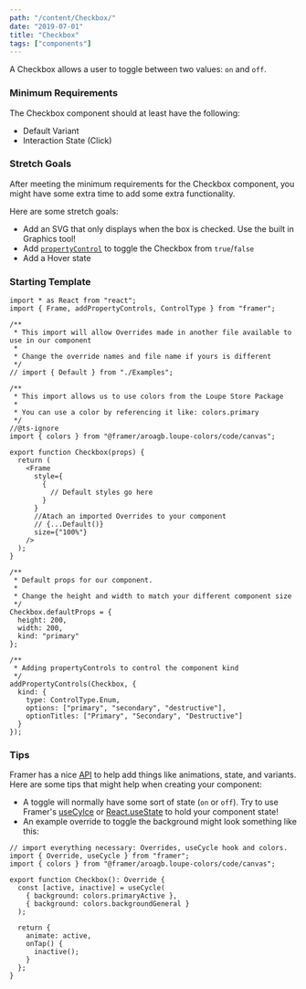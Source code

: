 ```yaml
---
path: "/content/Checkbox/"
date: "2019-07-01"
title: "Checkbox"
tags: ["components"]
---
```


A Checkbox allows a user to toggle between two values: `on` and `off`.

### Minimum Requirements

The Checkbox component should at least have the following:

- Default Variant
- Interaction State (Click)

### Stretch Goals

After meeting the minimum requirements for the Checkbox component, you might have some extra time to add some extra functionality.

Here are some stretch goals:

- Add an SVG that only displays when the box is checked. Use the built in Graphics tool!
- Add [`propertyControl`](https://www.framer.com/api/property-controls) to toggle the Checkbox from `true`/`false`
- Add a Hover state

### Starting Template

```tsx
import * as React from "react";
import { Frame, addPropertyControls, ControlType } from "framer";

/**
 * This import will allow Overrides made in another file available to use in our component
 *
 * Change the override names and file name if yours is different
 */
// import { Default } from "./Examples";

/**
 * This import allows us to use colors from the Loupe Store Package
 *
 * You can use a color by referencing it like: colors.primary
 */
//@ts-ignore
import { colors } from "@framer/aroagb.loupe-colors/code/canvas";

export function Checkbox(props) {
  return (
    <Frame
      style={
        {
          // Default styles go here
        }
      }
      //Atach an imported Overrides to your component
      // {...Default()}
      size={"100%"}
    />
  );
}

/**
 * Default props for our component.
 *
 * Change the height and width to match your different component size
 */
Checkbox.defaultProps = {
  height: 200,
  width: 200,
  kind: "primary"
};

/**
 * Adding propertyControls to control the component kind
 */
addPropertyControls(Checkbox, {
  kind: {
    type: ControlType.Enum,
    options: ["primary", "secondary", "destructive"],
    optionTitles: ["Primary", "Secondary", "Destructive"]
  }
});
```

### Tips

Framer has a nice [API](https://www.framer.com/api/) to help add things like animations, state, and variants. Here are some tips that might help when creating your component:

- A toggle will normally have some sort of state (`on` or `off`). Try to use Framer's [useCylce](https://www.framer.com/api#cycle) or [React.useState](https://reactjs.org/docs/hooks-state.html) to hold your component state!
- An example override to toggle the background might look something like this:

```tsx
// import everything necessary: Overrides, useCycle hook and colors.
import { Override, useCycle } from "framer";
import { colors } from "@framer/aroagb.loupe-colors/code/canvas";

export function Checkbox(): Override {
  const [active, inactive] = useCycle(
    { background: colors.primaryActive },
    { background: colors.backgroundGeneral }
  );

  return {
    animate: active,
    onTap() {
      inactive();
    }
  };
}
```
